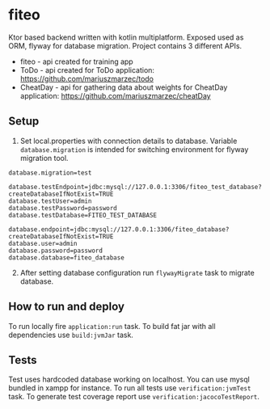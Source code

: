 # fiteo

Ktor based backend written with kotlin multiplatform. Exposed used as ORM, flyway for database migration.
Project contains 3 different APIs.

* fiteo - api created for training app
* ToDo - api created for ToDo application: https://github.com/mariuszmarzec/todo
* CheatDay - api for gathering data about weights for CheatDay application: https://github.com/mariuszmarzec/cheatDay

## Setup

1. Set local.properties with connection details to database. Variable `database.migration` is intended for switching 
environment for flyway migration tool.

```properties
database.migration=test

database.testEndpoint=jdbc:mysql://127.0.0.1:3306/fiteo_test_database?createDatabaseIfNotExist=TRUE
database.testUser=admin
database.testPassword=password
database.testDatabase=FITEO_TEST_DATABASE

database.endpoint=jdbc:mysql://127.0.0.1:3306/fiteo_database?createDatabaseIfNotExist=TRUE
database.user=admin
database.password=password
database.database=fiteo_database
```

2. After setting database configuration run `flywayMigrate` task to migrate database.

## How to run and deploy
To run locally fire `application:run` task. To build fat jar with all dependencies use 
`build:jvmJar` task.

## Tests
Test uses hardcoded database working on localhost. You can use mysql bundled in xampp for instance.
To run all tests use `verification:jvmTest` task. 
To generate test coverage report use `verification:jacocoTestReport`.